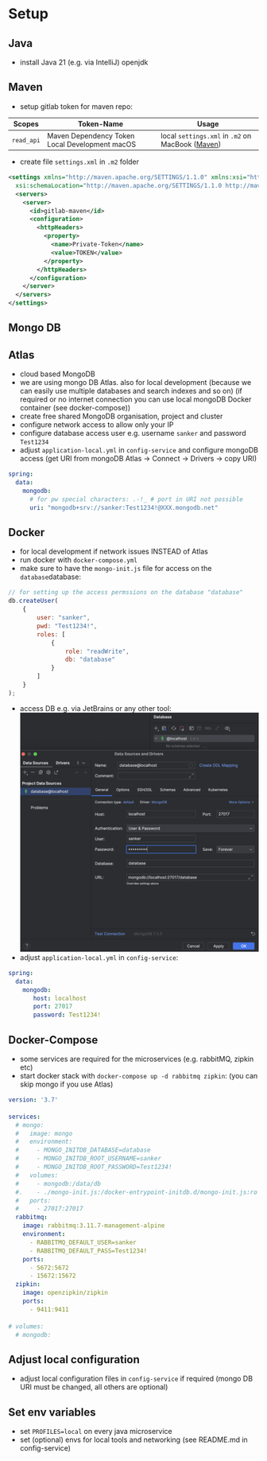 
# Setup

## Java
- install Java 21 (e.g. via IntelliJ) openjdk
## Maven
- setup gitlab token for maven repo:

| Scopes | Token-Name | Usage |
| ---- | ---- | ---- |
| `read_api` | Maven Dependency Token Local Development macOS | local `settings.xml` in `.m2` on MacBook ([Maven](SaaS%20Local%20Development.md#Maven))   |

- create file `settings.xml` in `.m2` folder

```xml
<settings xmlns="http://maven.apache.org/SETTINGS/1.1.0" xmlns:xsi="http://www.w3.org/2001/XMLSchema-instance"
  xsi:schemaLocation="http://maven.apache.org/SETTINGS/1.1.0 http://maven.apache.org/xsd/settings-1.1.0.xsd">
  <servers>
    <server>
      <id>gitlab-maven</id>
      <configuration>
        <httpHeaders>
          <property>
            <name>Private-Token</name>
            <value>TOKEN</value>
          </property>
        </httpHeaders>
      </configuration>
    </server>
  </servers>
</settings>
```

## Mongo DB 

## Atlas
- cloud based MongoDB
- we are using mongo DB Atlas. also for local development (because we can easily use multiple databases and search indexes and so on) (if required or no internet connection you can use local mongoDB Docker container (see docker-compose))
- create free shared MongoDB organisation, project and cluster
- configure network access to allow only your IP
- configure database access user e.g. username `sanker` and password `Test1234`
- adjust `application-local.yml` in `config-service` and configure mongoDB access (get URI from mongoDB Atlas -> Connect -> Drivers -> copy URI)
```yml
spring:  
  data:  
    mongodb:  
      # for pw special characters: .-!_ # port in URI not possible  
      uri: "mongodb+srv://sanker:Test1234!@XXX.mongodb.net"
```

## Docker
- for local development if network issues INSTEAD of Atlas
- run docker with `docker-compose.yml`
- make sure to have the `mongo-init.js` file for access on the `database`database:
```js
// for setting up the access permssions on the database "database"
db.createUser(
	{
		user: "sanker",
		pwd: "Test1234!",
		roles: [
			{
				role: "readWrite",
				db: "database"
			}
		]
	}
);
```
- access DB e.g. via JetBrains or any other tool:
![](attachments/Pasted%20image%2020240717205219.png)
- adjust `application-local.yml` in `config-service`:
```yml
spring:  
  data:  
    mongodb:
       host: localhost  
       port: 27017  
       password: Test1234!
```


## Docker-Compose
- some services are required for the microservices (e.g. rabbitMQ, zipkin etc)
- start docker stack with `docker-compose up -d rabbitmq zipkin`: (you can skip mongo if you use Atlas)
```yml
version: '3.7'
  
services:
  # mongo:
  #   image: mongo
  #   environment:
  #     - MONGO_INITDB_DATABASE=database
  #     - MONGO_INITDB_ROOT_USERNAME=sanker
  #     - MONGO_INITDB_ROOT_PASSWORD=Test1234!
  #   volumes:
  #     - mongodb:/data/db
  #.    - ./mongo-init.js:/docker-entrypoint-initdb.d/mongo-init.js:ro
  #   ports:
  #     - 27017:27017
  rabbitmq:
    image: rabbitmq:3.11.7-management-alpine
    environment:
      - RABBITMQ_DEFAULT_USER=sanker
      - RABBITMQ_DEFAULT_PASS=Test1234!
    ports:
      - 5672:5672
      - 15672:15672
  zipkin:
    image: openzipkin/zipkin
    ports:
      - 9411:9411

# volumes:
  # mongodb:
```

## Adjust local configuration
- adjust local configuration files in `config-service` if required (mongo DB URI must be changed, all others are optional)

## Set env variables
- set `PROFILES=local` on every java microservice
- set (optional) envs for local tools and networking (see README.md in config-service)